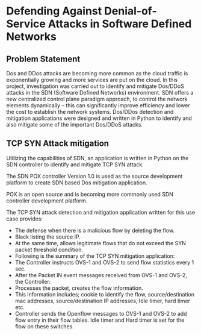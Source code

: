 # Defending Against Denial-of-Service Attacks in Software Defined Networks

## Problem Statement
Dos and DDos attacks are becoming more common as the cloud traffic is exponentially growing and more services are put on the cloud.
In this project, investigation was carried out to identify and mitigate Dos/DDoS attacks in the SDN (Software Defined Networks) environment. 
SDN offers a new centralized control plane paradigm approach, to control the network elements dynamically – this can significantly improve efficiency and lower the cost to establish the network systems. 
Dos/DDos detection and mitigation applications were designed and written in Python to identify and also mitigate some of the important Dos/DDoS attacks.

## TCP SYN Attack mitigation
Utilizing the capabilities of SDN, an application is written in Python on the SDN controller to identify and mitigate TCP SYN attack.

The SDN POX controller Version 1.0 is used as the source development platform to create SDN based Dos mitigation application.

POX is an open source and is becoming more commonly used SDN controller development platform.

The TCP SYN attack detection and mitigation application written for this use case provides: 
* The defense when there is a malicious flow by deleting the flow.
* Black listing the source IP.
* At the same time, allows legitimate flows that do not exceed the SYN packet threshold condition.
* Following is the summary of the TCP SYN mitigation application:
* The Controller instructs OVS-1 and OVS-2 to send flow statistics every 1 sec.
* After the Packet IN event messages received from OVS-1 and OVS-2, the Controller: 
* Processes the packet, creates the flow information.
* This information includes; cookie to identify the flow, source/destination mac addresses, source/destination IP addresses, Idle timer, hard timer etc.
* Controller sends the Openflow messages to OVS-1 and OVS-2 to add flow entry in their flow tables. Idle timer and Hard timer is set for the flow on these switches.



